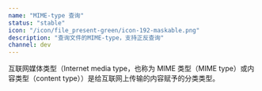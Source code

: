 ```yaml
---
name: "MIME-type 查询"
status: "stable"
icon: "/icon/file_present-green/icon-192-maskable.png"
description: "查询文件的MIME-type，支持正反查询"
channel: dev
---
```


互联网媒体类型（Internet media type，也称为 MIME 类型（MIME type）或内容类型（content type））是给互联网上传输的内容赋予的分类类型。
